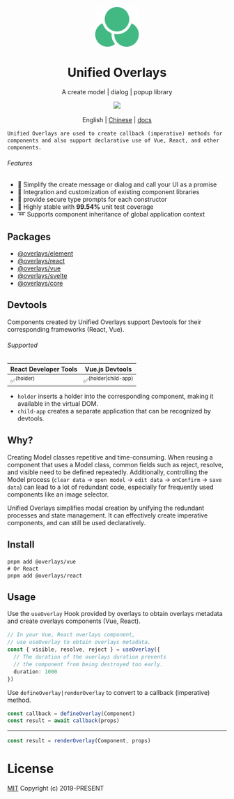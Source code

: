<p align="center">
<img src="docs/public/circle.svg" style="width:100px;" />
</p>

<h1 align="center">Unified Overlays</h1>

<p align="center">
A create model | dialog | popup library
</p>

<p align="center">
  <a href="https://www.npmjs.org/package/@overlays/core">
    <img src="https://img.shields.io/npm/v/@overlays/core.svg">
  </a>
</p>

<p align="center">
  English | <a href="https://github.com/hairyf/unoverlays/blob/master/README_CN.md">Chinese</a> | <a href="https://unoverlays.vercel.app/zh/">docs</a>
</p>

    Unified Overlays are used to create callback (imperative) methods for 
    components and also support declarative use of Vue, React, and other components.

###### Features

- 💫 Simplify the create message or dialog and call your UI as a promise
- 🧩 Integration and customization of existing component libraries
- 🦾 provide secure type prompts for each constructor
- 🌟 Highly stable with **99.54%** unit test coverage
- ➿ Supports component inheritance of global application context

## Packages

- [@overlays/element](https://unoverlays.vercel.app/en/core/element/)
- [@overlays/react](https://unoverlays.vercel.app/en/core/react/)
- [@overlays/vue](https://unoverlays.vercel.app/en/vue/)
- [@overlays/svelte](https://unoverlays.vercel.app/en/core/svelte/)
- [@overlays/core](https://unoverlays.vercel.app/en/core/functions/constructor.html)

## Devtools

Components created by Unified Overlays support Devtools for their corresponding frameworks (React, Vue).

###### Supported

| React Developer Tools | Vue.js Devtools                 |
| --------------------- | ------------------------------- |
| ✅<sup>(holder)</sup>  | ✅<sup>(holder\|child-app)</sup> |

- `holder` inserts a holder into the corresponding component, making it available in the virtual DOM.
- `child-app` creates a separate application that can be recognized by devtools.

## Why?

Creating Model classes repetitive and time-consuming. When reusing a component that uses a Model class, common fields such as reject, resolve, and visible need to be defined repeatedly. Additionally, controlling the Model process (`clear data` -> `open model` -> `edit data` -> `onConfirm` -> `save data`) can lead to a lot of redundant code, especially for frequently used components like an image selector.

Unified Overlays simplifies modal creation by unifying the redundant processes and state management. It can effectively create imperative components, and can still be used declaratively.

## Install

```
pnpm add @overlays/vue
# Or React
pnpm add @overlays/react
```

## Usage

Use the `useOverlay` Hook provided by overlays to obtain overlays metadata and create overlays components (Vue, React).

```ts
// In your Vue, React overlays component,
// use useOverlay to obtain overlays metadata.
const { visible, resolve, reject } = useOverlay({
  // The duration of the overlays duration prevents
  // the component from being destroyed too early.
  duration: 1000
})
```

Use `defineOverlay|renderOverlay` to convert to a callback (imperative) method.

```ts
const callback = defineOverlay(Component)
const result = await callback(props)
```

---

```ts
const result = renderOverlay(Component, props)
```

# License

[MIT](LICENSE) Copyright (c) 2019-PRESENT
